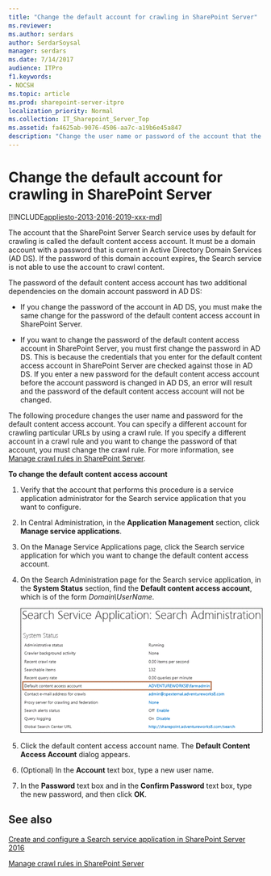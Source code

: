 ```yaml
---
title: "Change the default account for crawling in SharePoint Server"
ms.reviewer: 
ms.author: serdars
author: SerdarSoysal
manager: serdars
ms.date: 7/14/2017
audience: ITPro
f1.keywords:
- NOCSH
ms.topic: article
ms.prod: sharepoint-server-itpro
localization_priority: Normal
ms.collection: IT_Sharepoint_Server_Top
ms.assetid: fa4625ab-9076-4506-aa7c-a19b6e45a847
description: "Change the user name or password of the account that the SharePoint Server Search service uses by default for crawling."
---
```


# Change the default account for crawling in SharePoint Server

[!INCLUDE[appliesto-2013-2016-2019-xxx-md](../includes/appliesto-2013-2016-2019-xxx-md.md)]
  
The account that the SharePoint Server Search service uses by default for crawling is called the default content access account. It must be a domain account with a password that is current in Active Directory Domain Services (AD DS). If the password of this domain account expires, the Search service is not able to use the account to crawl content.
  
The password of the default content access account has two additional dependencies on the domain account password in AD DS:
  
- If you change the password of the account in AD DS, you must make the same change for the password of the default content access account in SharePoint Server.
    
- If you want to change the password of the default content access account in SharePoint Server, you must first change the password in AD DS. This is because the credentials that you enter for the default content access account in SharePoint Server are checked against those in AD DS. If you enter a new password for the default content access account before the account password is changed in AD DS, an error will result and the password of the default content access account will not be changed.
    
The following procedure changes the user name and password for the default content access account. You can specify a different account for crawling particular URLs by using a crawl rule. If you specify a different account in a crawl rule and you want to change the password of that account, you must change the crawl rule. For more information, see [Manage crawl rules in SharePoint Server](manage-crawl-rules.md).
  
 **To change the default content access account**
  
1. Verify that the account that performs this procedure is a service application administrator for the Search service application that you want to configure.
    
2. In Central Administration, in the **Application Management** section, click **Manage service applications**.
    
3. On the Manage Service Applications page, click the Search service application for which you want to change the default content access account.
    
4. On the Search Administration page for the Search service application, in the **System Status** section, find the **Default content access account**, which is of the form  _Domain\UserName_.
    
     ![Screen shot of default content access account in the System Status section on the Search Administration page](../media/DefaultContentAccessAccount.gif)
  
5. Click the default content access account name. The **Default Content Access Account** dialog appears. 
    
6. (Optional) In the **Account** text box, type a new user name. 
    
7. In the **Password** text box and in the **Confirm Password** text box, type the new password, and then click **OK**.
    
## See also

[Create and configure a Search service application in SharePoint Server 2016](create-and-configure-a-search-service-application.md)
  
[Manage crawl rules in SharePoint Server](manage-crawl-rules.md)

